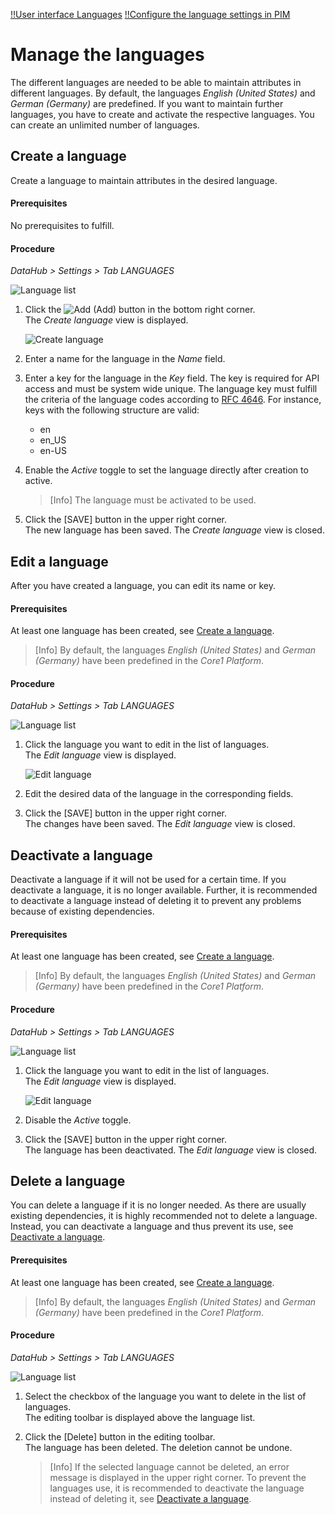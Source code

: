 [!!User interface Languages](../UserInterface/02f_Languages.md)
[!!Configure the language settings in PIM](../../PIM/Integration/04_ConfigureLanguages.md)

# Manage the languages

The different languages are needed to be able to maintain attributes in different languages.
By default, the languages *English (United States)* and *German (Germany)* are predefined.
If you want to maintain further languages, you have to create and activate the respective languages.
You can create an unlimited number of languages.

## Create a language

Create a language to maintain attributes in the desired language.

#### Prerequisites

No prerequisites to fulfill.

#### Procedure

*DataHub > Settings > Tab LANGUAGES*

![Language list](../../Assets/Screenshots/DataHub/Settings/Languages/LanguageList.png "[Language list]")

1. Click the ![Add](../../Assets/Icons/Plus01.png "[Add]") (Add) button in the bottom right corner.   
    The *Create language* view is displayed.

    ![Create language](../../Assets/Screenshots/DataHub/Settings/Languages/CreateLanguage.png "[Create language]")

2. Enter a name for the language in the *Name* field.

3. Enter a key for the language in the *Key* field. The key is required for API access and must be system wide unique. The language key must fulfill the criteria of the language codes according to [RFC 4646](https://www.heise.de/netze/rfc/rfcs/rfc4646.shtml). For instance, keys with the following structure are valid:
    - en
    - en_US
    - en-US

4. Enable the *Active* toggle to set the language directly after creation to active.

    > [Info] The language must be activated to be used.

5. Click the [SAVE] button in the upper right corner.   
    The new language has been saved. The *Create language* view is closed.  



## Edit a language

After you have created a language, you can edit its name or key.

#### Prerequisites

At least one language has been created, see [Create a language](#create-a-language).

> [Info] By default, the languages *English (United States)* and *German (Germany)* have been predefined in the *Core1 Platform*.

#### Procedure

*DataHub > Settings > Tab LANGUAGES*

![Language list](../../Assets/Screenshots/DataHub/Settings/Languages/LanguageList.png "[Language list]")

1. Click the language you want to edit in the list of languages.   
    The *Edit language* view is displayed.

    ![Edit language](../../Assets/Screenshots/DataHub/Settings/Languages/EditLanguage.png "[Edit language]")

2. Edit the desired data of the language in the corresponding fields.

3. Click the [SAVE] button in the upper right corner.   
    The changes have been saved. The *Edit language* view is closed.  



## Deactivate a language

Deactivate a language if it will not be used for a certain time.
If you deactivate a language, it is no longer available.
Further, it is recommended to deactivate a language instead of deleting it to prevent any problems because of existing dependencies.

#### Prerequisites

At least one language has been created, see [Create a language](#create-a-language).

> [Info] By default, the languages *English (United States)* and *German (Germany)* have been predefined in the *Core1 Platform*.

#### Procedure

*DataHub > Settings > Tab LANGUAGES*

![Language list](../../Assets/Screenshots/DataHub/Settings/Languages/LanguageList.png "[Language list]")

1. Click the language you want to edit in the list of languages.   
    The *Edit language* view is displayed.

    ![Edit language](../../Assets/Screenshots/DataHub/Settings/Languages/EditLanguage.png "[Edit language]")

2. Disable the *Active* toggle.

3. Click the [SAVE] button in the upper right corner.   
    The language has been deactivated. The *Edit language* view is closed.



## Delete a language

You can delete a language if it is no longer needed.
As there are usually existing dependencies, it is highly recommended not to delete a language.
Instead, you can deactivate a language and thus prevent its use, see [Deactivate a language](#deactivate-a-language).

#### Prerequisites

At least one language has been created, see [Create a language](#create-a-language).

> [Info] By default, the languages *English (United States)* and *German (Germany)* have been predefined in the *Core1 Platform*.

#### Procedure

*DataHub > Settings > Tab LANGUAGES*

![Language list](../../Assets/Screenshots/DataHub/Settings/Languages/LanguageList.png "[Language list]")

1. Select the checkbox of the language you want to delete in the list of languages.    
    The editing toolbar is displayed above the language list.

2. Click the [Delete] button in the editing toolbar.  
    The language has been deleted. The deletion cannot be undone.

    > [Info] If the selected language cannot be deleted, an error message is displayed in the upper right corner. To prevent the languages use, it is recommended to deactivate the language instead of deleting it, see [Deactivate a language](#deactivate-a-language).
